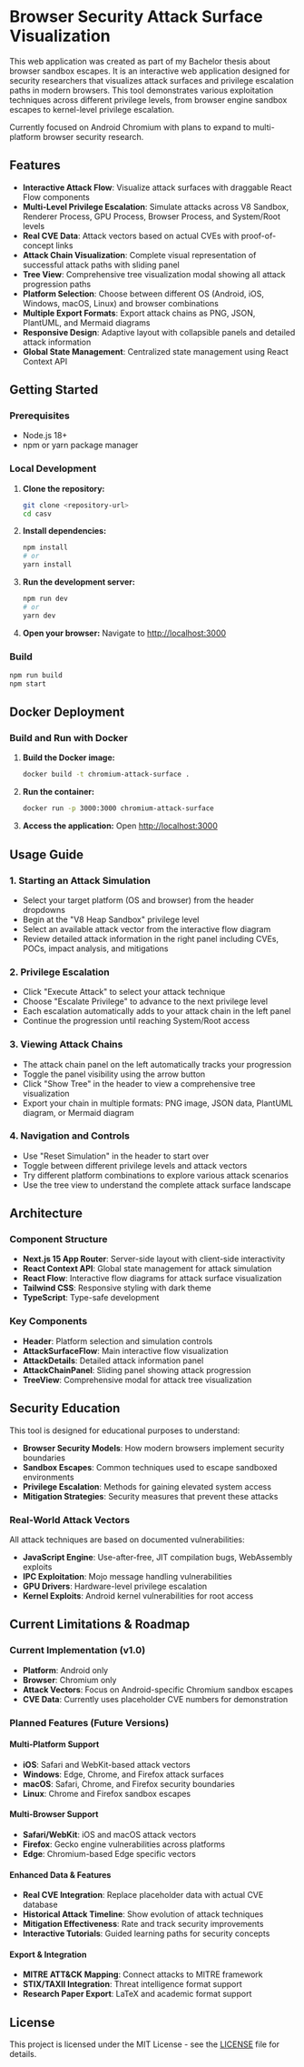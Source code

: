 # Browser Security Attack Surface Visualization

This web application was created as part of my Bachelor thesis about browser sandbox escapes. It is an interactive web application designed for security researchers that visualizes attack surfaces and privilege escalation paths in modern browsers. This tool demonstrates various exploitation techniques across different privilege levels, from browser engine sandbox escapes to kernel-level privilege escalation.

Currently focused on Android Chromium with plans to expand to multi-platform browser security research.

## Features

- **Interactive Attack Flow**: Visualize attack surfaces with draggable React Flow components
- **Multi-Level Privilege Escalation**: Simulate attacks across V8 Sandbox, Renderer Process, GPU Process, Browser Process, and System/Root levels
- **Real CVE Data**: Attack vectors based on actual CVEs with proof-of-concept links
- **Attack Chain Visualization**: Complete visual representation of successful attack paths with sliding panel
- **Tree View**: Comprehensive tree visualization modal showing all attack progression paths
- **Platform Selection**: Choose between different OS (Android, iOS, Windows, macOS, Linux) and browser combinations
- **Multiple Export Formats**: Export attack chains as PNG, JSON, PlantUML, and Mermaid diagrams
- **Responsive Design**: Adaptive layout with collapsible panels and detailed attack information
- **Global State Management**: Centralized state management using React Context API

## Getting Started

### Prerequisites

- Node.js 18+ 
- npm or yarn package manager

### Local Development

1. **Clone the repository:**
   ```bash
   git clone <repository-url>
   cd casv
   ```

2. **Install dependencies:**
   ```bash
   npm install
   # or
   yarn install
   ```

3. **Run the development server:**
   ```bash
   npm run dev
   # or
   yarn dev
   ```

4. **Open your browser:**
   Navigate to [http://localhost:3000](http://localhost:3000)

### Build

```bash
npm run build
npm start
```

## Docker Deployment

### Build and Run with Docker

1. **Build the Docker image:**
   ```bash
   docker build -t chromium-attack-surface .
   ```

2. **Run the container:**
   ```bash
   docker run -p 3000:3000 chromium-attack-surface
   ```

3. **Access the application:**
   Open [http://localhost:3000](http://localhost:3000)


## Usage Guide

### 1. **Starting an Attack Simulation**
- Select your target platform (OS and browser) from the header dropdowns
- Begin at the "V8 Heap Sandbox" privilege level
- Select an available attack vector from the interactive flow diagram
- Review detailed attack information in the right panel including CVEs, POCs, impact analysis, and mitigations

### 2. **Privilege Escalation**
- Click "Execute Attack" to select your attack technique
- Choose "Escalate Privilege" to advance to the next privilege level
- Each escalation automatically adds to your attack chain in the left panel
- Continue the progression until reaching System/Root access

### 3. **Viewing Attack Chains**
- The attack chain panel on the left automatically tracks your progression
- Toggle the panel visibility using the arrow button
- Click "Show Tree" in the header to view a comprehensive tree visualization
- Export your chain in multiple formats: PNG image, JSON data, PlantUML diagram, or Mermaid diagram

### 4. **Navigation and Controls**
- Use "Reset Simulation" in the header to start over
- Toggle between different privilege levels and attack vectors
- Try different platform combinations to explore various attack scenarios
- Use the tree view to understand the complete attack surface landscape

## Architecture

### Component Structure
- **Next.js 15 App Router**: Server-side layout with client-side interactivity
- **React Context API**: Global state management for attack simulation
- **React Flow**: Interactive flow diagrams for attack surface visualization
- **Tailwind CSS**: Responsive styling with dark theme
- **TypeScript**: Type-safe development

### Key Components
- **Header**: Platform selection and simulation controls
- **AttackSurfaceFlow**: Main interactive flow visualization
- **AttackDetails**: Detailed attack information panel
- **AttackChainPanel**: Sliding panel showing attack progression
- **TreeView**: Comprehensive modal for attack tree visualization

## Security Education

This tool is designed for educational purposes to understand:

- **Browser Security Models**: How modern browsers implement security boundaries
- **Sandbox Escapes**: Common techniques used to escape sandboxed environments  
- **Privilege Escalation**: Methods for gaining elevated system access
- **Mitigation Strategies**: Security measures that prevent these attacks

### Real-World Attack Vectors

All attack techniques are based on documented vulnerabilities:
- **JavaScript Engine**: Use-after-free, JIT compilation bugs, WebAssembly exploits
- **IPC Exploitation**: Mojo message handling vulnerabilities
- **GPU Drivers**: Hardware-level privilege escalation
- **Kernel Exploits**: Android kernel vulnerabilities for root access

## Current Limitations & Roadmap

### Current Implementation (v1.0)
- **Platform**: Android only
- **Browser**: Chromium only
- **Attack Vectors**: Focus on Android-specific Chromium sandbox escapes
- **CVE Data**: Currently uses placeholder CVE numbers for demonstration

### Planned Features (Future Versions)

#### Multi-Platform Support
- **iOS**: Safari and WebKit-based attack vectors
- **Windows**: Edge, Chrome, and Firefox attack surfaces
- **macOS**: Safari, Chrome, and Firefox security boundaries
- **Linux**: Chrome and Firefox sandbox escapes

#### Multi-Browser Support
- **Safari/WebKit**: iOS and macOS attack vectors
- **Firefox**: Gecko engine vulnerabilities across platforms
- **Edge**: Chromium-based Edge specific vectors

#### Enhanced Data & Features
- **Real CVE Integration**: Replace placeholder data with actual CVE database
- **Historical Attack Timeline**: Show evolution of attack techniques
- **Mitigation Effectiveness**: Rate and track security improvements
- **Interactive Tutorials**: Guided learning paths for security concepts

#### Export & Integration
- **MITRE ATT&CK Mapping**: Connect attacks to MITRE framework
- **STIX/TAXII Integration**: Threat intelligence format support
- **Research Paper Export**: LaTeX and academic format support

## License

This project is licensed under the MIT License - see the [LICENSE](LICENSE) file for details.
